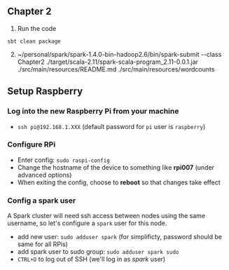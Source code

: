 
## Chapter 2
1. Run the code
```
sbt clean package
```

2. ~/personal/spark/spark-1.4.0-bin-hadoop2.6/bin/spark-submit --class Chapter2 ./target/scala-2.11/spark-scala-program_2.11-0.0.1.jar ./src/main/resources/README.md ./src/main/resources/wordcounts


## Setup Raspberry
### Log into the new Raspberry Pi from your machine

* `ssh pi@192.168.1.XXX` (default password for `pi` user is `raspberry`)

### Configure RPi
   * Enter config:  `sudo raspi-config`
   * Change the hostname of the device to something like **rpi007** (under advanced options)
   * When exiting the config, choose to **reboot** so that changes take effect

### Config a spark user
A Spark cluster will need ssh access between nodes using the same username, so let's configure a `spark` user for this node.
   * add new user: `sudo adduser spark` (for simplificty, password should be same for all RPis)
   * add spark user to sudo group: `sudo adduser spark sudo`
   * `CTRL+D` to log out of SSH (we'll log in as *spark* user)

